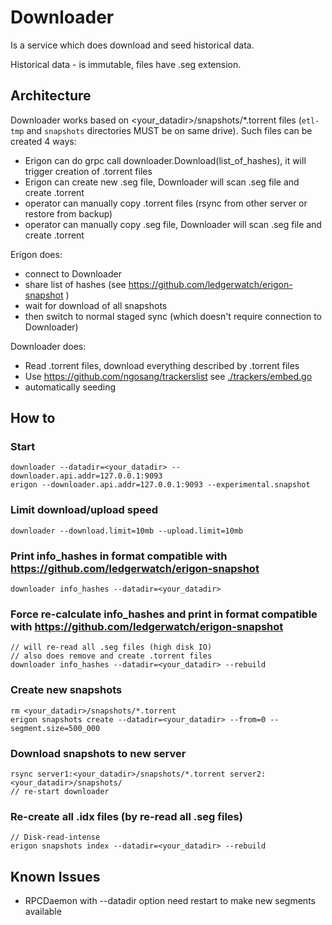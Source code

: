 # Downloader

Is a service which does download and seed historical data.

Historical data - is immutable, files have .seg extension.

## Architecture

Downloader works based on <your_datadir>/snapshots/*.torrent files (`etl-tmp` and `snapshots` directories MUST be on
same drive). Such files can be created 4 ways:

- Erigon can do grpc call downloader.Download(list_of_hashes), it will trigger creation of .torrent files
- Erigon can create new .seg file, Downloader will scan .seg file and create .torrent
- operator can manually copy .torrent files (rsync from other server or restore from backup)
- operator can manually copy .seg file, Downloader will scan .seg file and create .torrent

Erigon does:

- connect to Downloader
- share list of hashes (see https://github.com/ledgerwatch/erigon-snapshot )
- wait for download of all snapshots
- then switch to normal staged sync (which doesn't require connection to Downloader)

Downloader does:

- Read .torrent files, download everything described by .torrent files
- Use https://github.com/ngosang/trackerslist see [./trackers/embed.go](./trackers/embed.go)
- automatically seeding

## How to

### Start

```
downloader --datadir=<your_datadir> --downloader.api.addr=127.0.0.1:9093
erigon --downloader.api.addr=127.0.0.1:9093 --experimental.snapshot
```

### Limit download/upload speed

```
downloader --download.limit=10mb --upload.limit=10mb
```

### Print info_hashes in format compatible with https://github.com/ledgerwatch/erigon-snapshot

```
downloader info_hashes --datadir=<your_datadir>
```

### Force re-calculate info_hashes and print in format compatible with https://github.com/ledgerwatch/erigon-snapshot

```
// will re-read all .seg files (high disk IO)
// also does remove and create .torrent files
downloader info_hashes --datadir=<your_datadir> --rebuild
```

### Create new snapshots

```
rm <your_datadir>/snapshots/*.torrent
erigon snapshots create --datadir=<your_datadir> --from=0 --segment.size=500_000
```

### Download snapshots to new server

```
rsync server1:<your_datadir>/snapshots/*.torrent server2:<your_datadir>/snapshots/
// re-start downloader 
```

### Re-create all .idx files (by re-read all .seg files)

```
// Disk-read-intense
erigon snapshots index --datadir=<your_datadir> --rebuild
```

## Known Issues

- RPCDaemon with --datadir option need restart to make new segments available